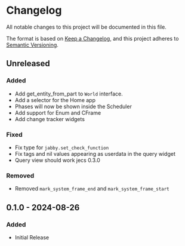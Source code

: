 # Changelog

All notable changes to this project will be documented in this file.

The format is based on [Keep a Changelog](https://keepachangelog.com/en/1.1.0/),
and this project adheres to [Semantic Versioning](https://semver.org/spec/v2.0.0.html).

## Unreleased

### Added
- Add get_entity_from_part to `World` interface.
- Add a selector for the Home app
- Phases will now be shown inside the Scheduler
- Add support for Enum and CFrame
- Add change tracker widgets

### Fixed
- Fix type for `jabby.set_check_function`
- Fix tags and nil values appearing as userdata in the query widget
- Query view should work jecs 0.3.0

### Removed
- Removed `mark_system_frame_end` and `mark_system_frame_start`

## 0.1.0 - 2024-08-26

### Added

- Initial Release